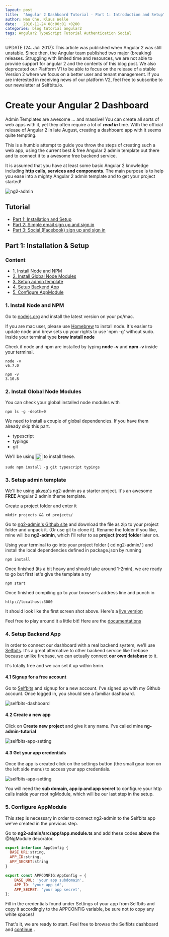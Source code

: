 ```yaml
---
layout: post
title:  "Angular 2 Dashboard Tutorial - Part 1: Introduction and Setup"
author: Han Che, Klaus Welle
date:   2016-11-24 08:00:01 +0200
categories: blog tutorial angular2
tags: Angular2 TypeScript Tutorial Authentication Social
---
```


<div class="alert alert-danger" role="alert">
UPDATE (24. Juli 2017):
This article was published when Angular 2 was still unstable. Since then, the Angular team published two major (breaking) releases. Struggling with limited time and resources, we are not able to provide support for angular 2 and the contents of this blog post. We also deprecated our Platform V1 to be able to focus on the release of a stable Version 2 where we focus on a better user and tenant management. If you are interested in receiving news of our platform V2, feel free to subscribe to our newsletter at Selfbits.io.
</div>

# Create your Angular 2 Dashboard

Admin Templates are awesome ...  and massive! You can create all sorts of web apps with it,
yet they often require a lot of __*read in*__ time. With the official release of Angular 2 in late August,
creating a dashboard app with it seems quite tempting.

This is a humble attempt to guide you throw the steps of creating such a web app,
using the current best & free Angular 2 admin template out there and to connect it to a awesome free backend service.

<div class="alert alert-info" role="alert">
It is assumed that you have at least some basic Angular 2 knowledge including <strong>http calls, services and components</strong>. The main purpose is to help you ease into a mighty Angular 2 admin template and to get your project started!
</div>

![ng2-admin](/images/setup-tutorial/ng2-admin.png)

## Tutorial

- [Part 1: Installation and Setup](dashboard-tutorial-part1-setup)
- [Part 2: Simple email sign up and sign in](dashboard-tutorial-part2-email-auth)
- [Part 3: Social (Facebook) sign up and sign in](dashboard-tutorial-part3-social-auth)


## Part 1: Installation & Setup

### Content

- [1. Install Node and NPM](#install-node-and-npm)
- [2. Install Global Node Modules](#install-global-node-modules)
- [3. Setup admin template](#setup-admin-template)
- [4. Setup Backend App](#setup-backend-app)
- [5. Configure AppModule](#configure-appmodule)

### 1. Install Node and NPM

Go to [nodejs.org](https://nodejs.org) and install the latest version on your pc/mac.

If you are mac user, please use [Homebrew](http://brew.sh) to install node.
It's easier to update node and brew sets up your rights to use 'npm -g' without sudo.
Inside your terminal type **brew install node**

Check if node and npm are installed by typing **node -v** and **npm -v** inside your terminal.

```
node -v
v6.7.0

npm -v
3.10.8
```

### 2. Install Global Node Modules


You can check your global installed node modules with
```
npm ls -g -depth=0
```

We need to install a couple of global dependencies. If you have them already skip this part.

* typescript
* typings
* git

We'll be using <img src="https://upload.wikimedia.org/wikipedia/commons/d/db/Npm-logo.svg" height="22" align="top"> to install these.

```
sudo npm install -g git typescript typings
```

### 3. Setup admin template

We'll be using [akveo's](https://github.com/akveo/ng2-admin) ng2-admin as a starter project. It's an awesome **FREE** Angular 2 admin theme template.

Create a project folder and enter it
```
mkdir projects && cd projects/
```

Go to [ng2-admin's Github site](https://github.com/akveo/ng2-admin) and download the file as zip to your project folder and unpack it. (Or use git to clone it).
Rename the folder if you like, mine will be **ng2-admin**, which I'll refer to as **project (root) folder** later on.

Using your terminal to go into your project folder ( cd ng2-admin/ ) and install the local dependencies defined in package.json by running

```
npm install
```

Once finished (its a bit heavy and should take around 1-2min), we are ready to go but first let's give the template a try

```
npm start
```
Once finished compiling go to your browser's address line and punch in

```
http://localhost:3000
```

It should look like the first screen shot above. Here's a [live version](http://akveo.com/ng2-admin)

Feel free to play around it a little bit! Here are the [documentations](https://akveo.github.io/ng2-admin/articles/001-getting-started/)



### 4. Setup Backend App

In order to connect our dashboard with a real backend system, we'll use [Selfbits](https://www.selfbits.io?utm_source=blog&utm_medium=ang2tut_part1). It's a great alternative to other backend service like firebase because unlike firebase, we can actually connect **our own database** to it.

It's totally free and we can set it up within 5min.

#### 4.1 Signup for a free account
Go to [Selfbits](https://www.selfbits.io?utm_source=blog&utm_medium=ang2tut_part1) and signup for a new account.
I've signed up with my Github account. Once logged in, you should see a familiar dashboard.

![selfbits-dashboard](/images/setup-tutorial/selfbits-admin-dashboard.png)

#### 4.2 Create a new app
Click on **Create new project** and give it any name. I've called mine **ng-admin-tutorial**

![selfbits-app-setting](/images/setup-tutorial/selfbits-create-project.png)

#### 4.3 Get your app credentials
Once the app is created click on the settings button (the small gear icon on the left side menu) to access your app credentials.

![selfbits-app-setting](/images/setup-tutorial/selfbits-app-setting.png)

You will need the **sub domain, app ip and app secret** to configure your http calls inside your root ngModule, which will be our last step in the setup.

### 5. Configure AppModule

This step is necessary in order to connect ng2-admin to the Selfbits app we've created in the previous step.

Go to **ng2-admin/src/app/app.module.ts** and add these codes **above** the @NgModule decorator.

```js
export interface AppConfig {
  BASE_URL:string,
  APP_ID:string,
  APP_SECRET:string
}

export const APPCONFIG:AppConfig = {
    BASE_URL: 'your app subdomain',
    APP_ID: 'your app id',
    APP_SECRET: 'your app secret',
};

```
Fill in the credentials found under Settings of your app from Selfbits and copy it accordingly to the APPCONFIG variable, be sure not to copy any white spaces!

That's it, we are ready to start. Feel free to browse the Selfibts dashboard and [continue](dashboard-tutorial-part2-email-auth) .
